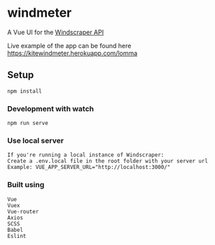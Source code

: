 # windmeter
A Vue UI for the [Windscraper API](https://github.com/martinkrulltott/windscraper) 

Live example of the app can be found here https://kitewindmeter.herokuapp.com/lomma

## Setup
```
npm install
```

### Development with watch
```
npm run serve
```

### Use local server
```
If you're running a local instance of Windscraper:
Create a .env.local file in the root folder with your server url
Example: VUE_APP_SERVER_URL="http://localhost:3000/"
```

### Built using
```
Vue
Vuex
Vue-router
Axios
SCSS
Babel
Eslint
```
